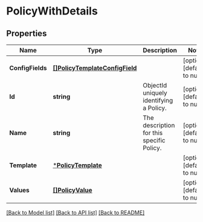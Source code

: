 # PolicyWithDetails

## Properties
Name | Type | Description | Notes
------------ | ------------- | ------------- | -------------
**ConfigFields** | [**[]PolicyTemplateConfigField**](PolicyTemplateConfigField.md) |  | [optional] [default to null]
**Id** | **string** | ObjectId uniquely identifying a Policy. | [optional] [default to null]
**Name** | **string** | The description for this specific Policy. | [optional] [default to null]
**Template** | [***PolicyTemplate**](PolicyTemplate.md) |  | [optional] [default to null]
**Values** | [**[]PolicyValue**](PolicyValue.md) |  | [optional] [default to null]

[[Back to Model list]](../README.md#documentation-for-models) [[Back to API list]](../README.md#documentation-for-api-endpoints) [[Back to README]](../README.md)


